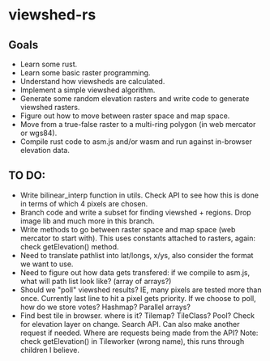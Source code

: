 # viewshed-rs

## Goals

* Learn some rust.
* Learn some basic raster programming.
* Understand how viewsheds are calculated.
* Implement a simple viewshed algorithm.
* Generate some random elevation rasters and write code to generate viewshed rasters.
* Figure out how to move between raster space and map space.
* Move from a true-false raster to a multi-ring polygon (in web mercator or wgs84).
* Compile rust code to asm.js and/or wasm and run against in-browser elevation data.

## TO DO:

*  Write bilinear_interp function in utils.  Check API to see how this is done in terms of which 4 pixels are chosen.
*  Branch code and write a subset for finding viewshed + regions.  Drop image lib and much more in this branch.
*  Write methods to go between raster space and map space (web mercator to start with).  This uses constants attached to rasters, again: check getElevation() method.
*  Need to translate pathlist into lat/longs, x/ys, also consider the format we want to use.
*  Need to figure out how data gets transfered: if we compile to asm.js, what will path list look like? (array of arrays?)
*  Should we "poll" viewshed results?  IE, many pixels are tested more than once.  Currently last line to hit a pixel gets priority.  If we choose to poll, how do we store votes?  Hashmap?  Parallel arrays?
*  Find best tile in browser.  where is it?  Tilemap?  TileClass? Pool?  Check for elevation layer on change.  Search API.  Can also make another request if needed.  Where are requests being made from the API?  Note: check getElevation() in Tileworker (wrong name), this runs through children I believe.